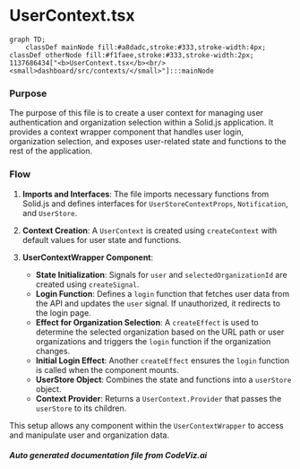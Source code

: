 # UserContext.tsx

```mermaid
graph TD;
    classDef mainNode fill:#a8dadc,stroke:#333,stroke-width:4px;
classDef otherNode fill:#f1faee,stroke:#333,stroke-width:2px;
1137686434["<b>UserContext.tsx</b><br/><small>dashboard/src/contexts/</small>"]:::mainNode

```
### Purpose
The purpose of this file is to create a user context for managing user authentication and organization selection within a Solid.js application. It provides a context wrapper component that handles user login, organization selection, and exposes user-related state and functions to the rest of the application.

### Flow
1. **Imports and Interfaces**: The file imports necessary functions from Solid.js and defines interfaces for `UserStoreContextProps`, `Notification`, and `UserStore`.

2. **Context Creation**: A `UserContext` is created using `createContext` with default values for user state and functions.

3. **UserContextWrapper Component**:
   - **State Initialization**: Signals for `user` and `selectedOrganizationId` are created using `createSignal`.
   - **Login Function**: Defines a `login` function that fetches user data from the API and updates the `user` signal. If unauthorized, it redirects to the login page.
   - **Effect for Organization Selection**: A `createEffect` is used to determine the selected organization based on the URL path or user organizations and triggers the `login` function if the organization changes.
   - **Initial Login Effect**: Another `createEffect` ensures the `login` function is called when the component mounts.
   - **UserStore Object**: Combines the state and functions into a `userStore` object.
   - **Context Provider**: Returns a `UserContext.Provider` that passes the `userStore` to its children.

This setup allows any component within the `UserContextWrapper` to access and manipulate user and organization data.

##### Auto generated documentation file from CodeViz.ai

